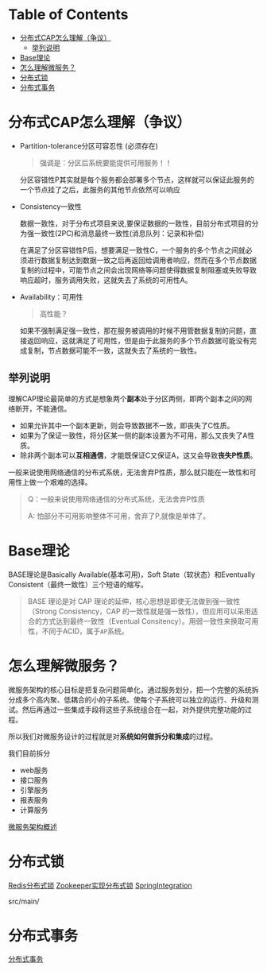 # Table of Contents

* [分布式CAP怎么理解（争议）](#分布式cap怎么理解争议)
  * [举列说明](#举列说明)
* [Base理论](#base理论)
* [怎么理解微服务？](#怎么理解微服务)
* [分布式锁](#分布式锁)
* [分布式事务](#分布式事务)


# 分布式CAP怎么理解（争议）


+ Partition-tolerance分区可容忍性 (必须存在)

   > 强调是：分区后系统要能提供可用服务！！
   
   分区容错性P其实就是每个服务都会部署多个节点，这样就可以保证此服务的一个节点挂了之后，此服务的其他节点依然可以响应 
   
+ Consistency一致性

  数据一致性，对于分布式项目来说,要保证数据的一致性，目前分布式项目的分为强一致性(2PC)和消息最终一致性(消息队列：记录和补偿)

  

   在满足了分区容错性P后，想要满足一致性C，一个服务的多个节点之间就必须进行数据复制达到数据一致之后再返回给调用者响应，然而在多个节点数据复制的过程中，可能节点之间会出现网络等问题使得数据复制阻塞或失败导致响应超时，服务调用失败，这就失去了系统的可用性A。 

  

+ Availability：可用性

   > 高性能？
   
   如果不强制满足强一致性，那在服务被调用的时候不用管数据复制的问题，直接返回响应，这就满足了可用性，但是由于此服务的多个节点数据可能没有完成复制，节点数据可能不一致，这就失去了系统的一致性。 



## 举列说明



理解CAP理论最简单的方式是想象两个**副本**处于分区两侧，即两个副本之间的网络断开，不能通信。

- 如果允许其中一个副本更新，则会导致数据不一致，即丧失了C性质。
- 如果为了保证一致性，将分区某一侧的副本设置为不可用，那么又丧失了A性质。
- 除非两个副本可以**互相通信**，才能既保证C又保证A，这又会导致**丧失P性质**。

一般来说使用网络通信的分布式系统，无法舍弃P性质，那么就只能在一致性和可用性上做一个艰难的选择。

> Q：一般来说使用网络通信的分布式系统，无法舍弃P性质
>
> A: 怕部分不可用影响整体不可用，舍弃了P,就像是单体了。






# Base理论

BASE理论是Basically Available(基本可用)，Soft State（软状态）和Eventually Consistent（最终一致性）三个短语的缩写。

> BASE 理论是对 CAP 理论的延伸，核心思想是即使无法做到强一致性（Strong Consistency，CAP 的一致性就是强一致性），但应用可以采用适合的方式达到最终一致性（Eventual Consitency）。用弱一致性来换取可用性，不同于ACID，属于`AP`系统。



# 怎么理解微服务？

 微服务架构的核心目标是把复杂问题简单化，通过服务划分，把一个完整的系统拆分成多个高内聚、低耦合的小的子系统。使每个子系统可以独立的运行、升级和测试。然后再通过一些集成手段将这些子系统组合在一起，对外提供完整功能的过程。

所以我们对微服务设计的过程就是对**系统如何做拆分和集成**的过程。 



我们目前拆分

+ web服务
+ 接口服务
+ 引擎服务
+ 报表服务
+ 计算服务



[微服务架构概述](../学习/N.系统架构/微服务架构概述.md)



# 分布式锁

[Redis分布式锁](../学习/G.数据库/Redis/Redis分布式锁.md)
[Zookeeper实现分布式锁](../学习/I.分布式/注册中心/zk/Zookeeper实现分布式锁.md)
[SpringIntegration](../学习/H.Spring/SpringIntegration.md)


src/main/

# 分布式事务

[分布式事务](../学习/I.分布式/分布式事务.md)

